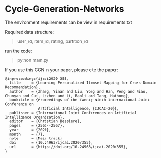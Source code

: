 # Cycle-Generation-Networks

The environment requirements can be view in requirements.txt

Required data structure:
>user_id, item_id, rating, partition_id

run the code:
>python main.py

If you use this CGN in your paper, please cite the paper:

```
@inproceedings{ijcai2020-355,
  title     = {Learning Personalized Itemset Mapping for Cross-Domain Recommendation},
  author    = {Zhang, Yinan and Liu, Yong and Han, Peng and Miao, Chunyan and Cui, Lizhen and Li, Baoli and Tang, Haihong},
  booktitle = {Proceedings of the Twenty-Ninth International Joint Conference on
               Artificial Intelligence, {IJCAI-20}},
  publisher = {International Joint Conferences on Artificial Intelligence Organization},             
  editor    = {Christian Bessiere},	
  pages     = {2561--2567},
  year      = {2020},
  month     = {7},
  note      = {Main track}
  doi       = {10.24963/ijcai.2020/355},
  url       = {https://doi.org/10.24963/ijcai.2020/355},
}
```
